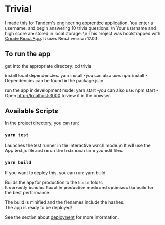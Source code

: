 # Trivia!
I made this for Tandem's engineering apprentice application. You enter a username, and begin answering 10 trivia questions. \n
Your username and high score are stored in local storage. \n
This project was bootstrapped with [Create React App](https://github.com/facebook/create-react-app). It uses React version 17.0.1

## To run the app
get into the appropriate directory: cd trivia

install local dependencies: yarn install
  -you can also use: npm install
  -Dependencies can be found in the package.json

run the app in development mode: yarn start
  -you can also use: npm start
  -Open [http://localhost:3000](http://localhost:3000) to view it in the browser.


## Available Scripts

In the project directory, you can run:


### `yarn test`

Launches the test runner in the interactive watch mode.\n
It will use the App.test.js file and rerun the tests each time you edit files.

### `yarn build`

If you want to deploy this, you can run: yarn build

Builds the app for production to the `build` folder.\
It correctly bundles React in production mode and optimizes the build for the best performance.

The build is minified and the filenames include the hashes.\
The app is ready to be deployed!

See the section about [deployment](https://facebook.github.io/create-react-app/docs/deployment) for more information.


